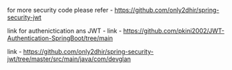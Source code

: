 for more security code please refer - https://github.com/only2dhir/spring-security-jwt  

link for authenictication ans JWT - 
link - https://github.com/pkini2002/JWT-Authentication-SpringBoot/tree/main 

link - https://github.com/only2dhir/spring-security-jwt/tree/master/src/main/java/com/devglan  
